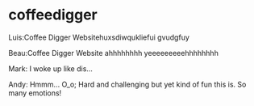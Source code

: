 # coffeedigger


Luis:Coffee Digger Websitehuxsdiwqukliefui gvudgfuy

Beau:Coffee Digger Website
ahhhhhhhh yeeeeeeeeehhhhhhhh


Mark: I woke up like dis...

Andy: Hmmm...  O_o; Hard and challenging but yet kind of fun this is. So many emotions!